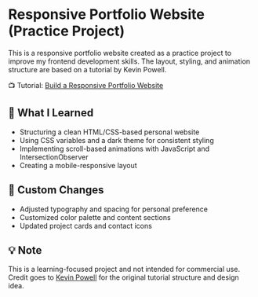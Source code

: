 # Responsive Portfolio Website (Practice Project)

This is a responsive portfolio website created as a practice project to improve my frontend development skills. The layout, styling, and animation structure are based on a tutorial by Kevin Powell.

📺 Tutorial: [Build a Responsive Portfolio Website](https://www.youtube.com/watch?v=L8ypSXwyBds)

## 🔧 What I Learned
- Structuring a clean HTML/CSS-based personal website
- Using CSS variables and a dark theme for consistent styling
- Implementing scroll-based animations with JavaScript and IntersectionObserver
- Creating a mobile-responsive layout

## 🚀 Custom Changes
- Adjusted typography and spacing for personal preference
- Customized color palette and content sections
- Updated project cards and contact icons

## 💡 Note
This is a learning-focused project and not intended for commercial use. Credit goes to [Kevin Powell](https://www.youtube.com/@KevinPowell) for the original tutorial structure and design idea.


